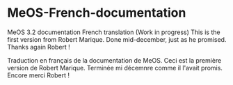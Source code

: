 # MeOS-French-documentation
MeOS 3.2 documentation French translation (Work in progress)
This is the first version from Robert Marique.
Done mid-december, just as he promised.
Thanks again Robert !


Traduction en français de la documentation de MeOS.
Ceci est la première version de Robert Marique.
Terminée mi décemnre comme il l'avait promis.
Encore merci Robert !


